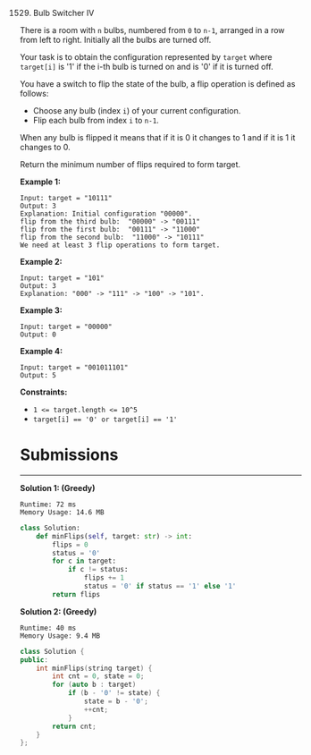 1529. Bulb Switcher IV

There is a room with `n` bulbs, numbered from `0` to `n-1`, arranged in a row from left to right. Initially all the bulbs are turned off.

Your task is to obtain the configuration represented by `target` where `target[i]` is '1' if the i-th bulb is turned on and is '0' if it is turned off.

You have a switch to flip the state of the bulb, a flip operation is defined as follows:

* Choose any bulb (index `i`) of your current configuration.
* Flip each bulb from index `i` to `n-1`.

When any bulb is flipped it means that if it is 0 it changes to 1 and if it is 1 it changes to 0.

Return the minimum number of flips required to form target.

 

**Example 1:**
```
Input: target = "10111"
Output: 3
Explanation: Initial configuration "00000".
flip from the third bulb:  "00000" -> "00111"
flip from the first bulb:  "00111" -> "11000"
flip from the second bulb:  "11000" -> "10111"
We need at least 3 flip operations to form target.
```

**Example 2:**
```
Input: target = "101"
Output: 3
Explanation: "000" -> "111" -> "100" -> "101".
```

**Example 3:**
```
Input: target = "00000"
Output: 0
```
**Example 4:**
```
Input: target = "001011101"
Output: 5
```

**Constraints:**

* `1 <= target.length <= 10^5`
* `target[i] == '0' or target[i] == '1'`

# Submissions
---
**Solution 1: (Greedy)**
```
Runtime: 72 ms
Memory Usage: 14.6 MB
```
```python
class Solution:
    def minFlips(self, target: str) -> int:
        flips = 0
        status = '0'
        for c in target:
            if c != status:
                flips += 1
                status = '0' if status == '1' else '1'
        return flips
```

**Solution 2: (Greedy)**
```
Runtime: 40 ms
Memory Usage: 9.4 MB
```
```c++
class Solution {
public:
    int minFlips(string target) {
        int cnt = 0, state = 0;
        for (auto b : target)
            if (b - '0' != state) {
                state = b - '0';
                ++cnt;
            }
        return cnt;
    }
};
```